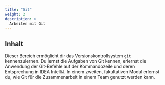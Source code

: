 ```yaml
---
title: "Git"
weight: 2
description: >
  Arbeiten mit Git
---
```


## Inhalt

Dieser Bereich ermöglicht dir das Versionskontrollsystem `git` kennenzulernen. Du lernst die Aufgaben 
von Git kennen, erlernst die Anwendung der Git-Befehle auf der Kommandozeile und deren Entsprechung
in IDEA IntelliJ. In einem zweiten, fakultativen Modul erlernst du, wie Git für die Zusammenarbeit in
einem Team genutzt werden kann.

